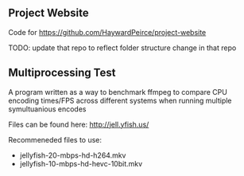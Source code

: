 ## Project Website
Code for https://github.com/HaywardPeirce/project-website

TODO: update that repo to reflect folder structure change in that repo

## Multiprocessing Test
A program written as a way to benchmark ffmpeg to compare CPU encoding times/FPS across different systems when running multiple symultuanious encodes

Files can be found here: http://jell.yfish.us/

Recommeneded files to use:
- jellyfish-20-mbps-hd-h264.mkv
- jellyfish-10-mbps-hd-hevc-10bit.mkv